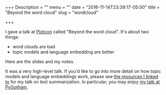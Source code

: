 +++
Description = ""
menu = ""
date = "2016-11-14T23:39:17-05:00"
title = "Beyond the word cloud"
slug = "wordcloud"

+++

I gave a talk at [Plotcon](https://plotcon.plot.ly/) called "Beyond the word
cloud". It's about two things:

 - word clouds are bad
 - topic models and language embedding are better

Here are the slides and my notes.

It was a very high-level talk. If you'd like to go into more detail on how
topic models and language embeddings work, please see [the resources I linked
to](/2016/summarization/) for my talk on text summarization. In particular, you
may enjoy [my talk at PyGotham](https://youtu.be/y7XoypvQRhY).
